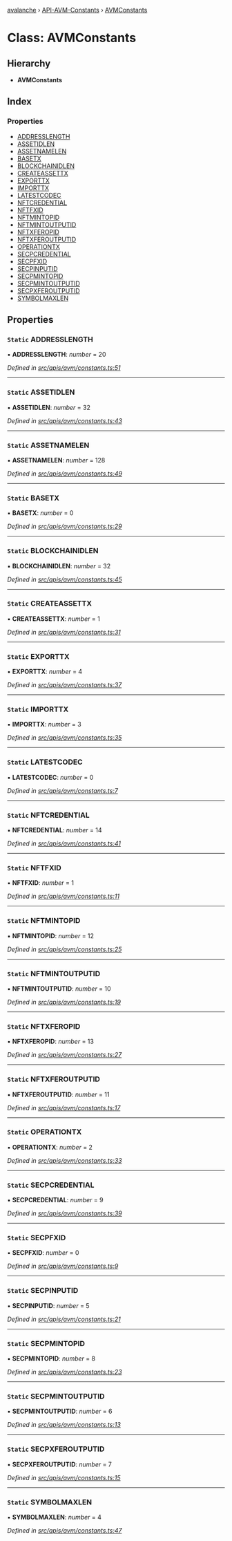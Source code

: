 [avalanche](../README.md) › [API-AVM-Constants](../modules/api_avm_constants.md) › [AVMConstants](api_avm_constants.avmconstants.md)

# Class: AVMConstants

## Hierarchy

* **AVMConstants**

## Index

### Properties

* [ADDRESSLENGTH](api_avm_constants.avmconstants.md#static-addresslength)
* [ASSETIDLEN](api_avm_constants.avmconstants.md#static-assetidlen)
* [ASSETNAMELEN](api_avm_constants.avmconstants.md#static-assetnamelen)
* [BASETX](api_avm_constants.avmconstants.md#static-basetx)
* [BLOCKCHAINIDLEN](api_avm_constants.avmconstants.md#static-blockchainidlen)
* [CREATEASSETTX](api_avm_constants.avmconstants.md#static-createassettx)
* [EXPORTTX](api_avm_constants.avmconstants.md#static-exporttx)
* [IMPORTTX](api_avm_constants.avmconstants.md#static-importtx)
* [LATESTCODEC](api_avm_constants.avmconstants.md#static-latestcodec)
* [NFTCREDENTIAL](api_avm_constants.avmconstants.md#static-nftcredential)
* [NFTFXID](api_avm_constants.avmconstants.md#static-nftfxid)
* [NFTMINTOPID](api_avm_constants.avmconstants.md#static-nftmintopid)
* [NFTMINTOUTPUTID](api_avm_constants.avmconstants.md#static-nftmintoutputid)
* [NFTXFEROPID](api_avm_constants.avmconstants.md#static-nftxferopid)
* [NFTXFEROUTPUTID](api_avm_constants.avmconstants.md#static-nftxferoutputid)
* [OPERATIONTX](api_avm_constants.avmconstants.md#static-operationtx)
* [SECPCREDENTIAL](api_avm_constants.avmconstants.md#static-secpcredential)
* [SECPFXID](api_avm_constants.avmconstants.md#static-secpfxid)
* [SECPINPUTID](api_avm_constants.avmconstants.md#static-secpinputid)
* [SECPMINTOPID](api_avm_constants.avmconstants.md#static-secpmintopid)
* [SECPMINTOUTPUTID](api_avm_constants.avmconstants.md#static-secpmintoutputid)
* [SECPXFEROUTPUTID](api_avm_constants.avmconstants.md#static-secpxferoutputid)
* [SYMBOLMAXLEN](api_avm_constants.avmconstants.md#static-symbolmaxlen)

## Properties

### `Static` ADDRESSLENGTH

▪ **ADDRESSLENGTH**: *number* = 20

*Defined in [src/apis/avm/constants.ts:51](https://github.com/ava-labs/avalanchejs/blob/a2feb77/src/apis/avm/constants.ts#L51)*

___

### `Static` ASSETIDLEN

▪ **ASSETIDLEN**: *number* = 32

*Defined in [src/apis/avm/constants.ts:43](https://github.com/ava-labs/avalanchejs/blob/a2feb77/src/apis/avm/constants.ts#L43)*

___

### `Static` ASSETNAMELEN

▪ **ASSETNAMELEN**: *number* = 128

*Defined in [src/apis/avm/constants.ts:49](https://github.com/ava-labs/avalanchejs/blob/a2feb77/src/apis/avm/constants.ts#L49)*

___

### `Static` BASETX

▪ **BASETX**: *number* = 0

*Defined in [src/apis/avm/constants.ts:29](https://github.com/ava-labs/avalanchejs/blob/a2feb77/src/apis/avm/constants.ts#L29)*

___

### `Static` BLOCKCHAINIDLEN

▪ **BLOCKCHAINIDLEN**: *number* = 32

*Defined in [src/apis/avm/constants.ts:45](https://github.com/ava-labs/avalanchejs/blob/a2feb77/src/apis/avm/constants.ts#L45)*

___

### `Static` CREATEASSETTX

▪ **CREATEASSETTX**: *number* = 1

*Defined in [src/apis/avm/constants.ts:31](https://github.com/ava-labs/avalanchejs/blob/a2feb77/src/apis/avm/constants.ts#L31)*

___

### `Static` EXPORTTX

▪ **EXPORTTX**: *number* = 4

*Defined in [src/apis/avm/constants.ts:37](https://github.com/ava-labs/avalanchejs/blob/a2feb77/src/apis/avm/constants.ts#L37)*

___

### `Static` IMPORTTX

▪ **IMPORTTX**: *number* = 3

*Defined in [src/apis/avm/constants.ts:35](https://github.com/ava-labs/avalanchejs/blob/a2feb77/src/apis/avm/constants.ts#L35)*

___

### `Static` LATESTCODEC

▪ **LATESTCODEC**: *number* = 0

*Defined in [src/apis/avm/constants.ts:7](https://github.com/ava-labs/avalanchejs/blob/a2feb77/src/apis/avm/constants.ts#L7)*

___

### `Static` NFTCREDENTIAL

▪ **NFTCREDENTIAL**: *number* = 14

*Defined in [src/apis/avm/constants.ts:41](https://github.com/ava-labs/avalanchejs/blob/a2feb77/src/apis/avm/constants.ts#L41)*

___

### `Static` NFTFXID

▪ **NFTFXID**: *number* = 1

*Defined in [src/apis/avm/constants.ts:11](https://github.com/ava-labs/avalanchejs/blob/a2feb77/src/apis/avm/constants.ts#L11)*

___

### `Static` NFTMINTOPID

▪ **NFTMINTOPID**: *number* = 12

*Defined in [src/apis/avm/constants.ts:25](https://github.com/ava-labs/avalanchejs/blob/a2feb77/src/apis/avm/constants.ts#L25)*

___

### `Static` NFTMINTOUTPUTID

▪ **NFTMINTOUTPUTID**: *number* = 10

*Defined in [src/apis/avm/constants.ts:19](https://github.com/ava-labs/avalanchejs/blob/a2feb77/src/apis/avm/constants.ts#L19)*

___

### `Static` NFTXFEROPID

▪ **NFTXFEROPID**: *number* = 13

*Defined in [src/apis/avm/constants.ts:27](https://github.com/ava-labs/avalanchejs/blob/a2feb77/src/apis/avm/constants.ts#L27)*

___

### `Static` NFTXFEROUTPUTID

▪ **NFTXFEROUTPUTID**: *number* = 11

*Defined in [src/apis/avm/constants.ts:17](https://github.com/ava-labs/avalanchejs/blob/a2feb77/src/apis/avm/constants.ts#L17)*

___

### `Static` OPERATIONTX

▪ **OPERATIONTX**: *number* = 2

*Defined in [src/apis/avm/constants.ts:33](https://github.com/ava-labs/avalanchejs/blob/a2feb77/src/apis/avm/constants.ts#L33)*

___

### `Static` SECPCREDENTIAL

▪ **SECPCREDENTIAL**: *number* = 9

*Defined in [src/apis/avm/constants.ts:39](https://github.com/ava-labs/avalanchejs/blob/a2feb77/src/apis/avm/constants.ts#L39)*

___

### `Static` SECPFXID

▪ **SECPFXID**: *number* = 0

*Defined in [src/apis/avm/constants.ts:9](https://github.com/ava-labs/avalanchejs/blob/a2feb77/src/apis/avm/constants.ts#L9)*

___

### `Static` SECPINPUTID

▪ **SECPINPUTID**: *number* = 5

*Defined in [src/apis/avm/constants.ts:21](https://github.com/ava-labs/avalanchejs/blob/a2feb77/src/apis/avm/constants.ts#L21)*

___

### `Static` SECPMINTOPID

▪ **SECPMINTOPID**: *number* = 8

*Defined in [src/apis/avm/constants.ts:23](https://github.com/ava-labs/avalanchejs/blob/a2feb77/src/apis/avm/constants.ts#L23)*

___

### `Static` SECPMINTOUTPUTID

▪ **SECPMINTOUTPUTID**: *number* = 6

*Defined in [src/apis/avm/constants.ts:13](https://github.com/ava-labs/avalanchejs/blob/a2feb77/src/apis/avm/constants.ts#L13)*

___

### `Static` SECPXFEROUTPUTID

▪ **SECPXFEROUTPUTID**: *number* = 7

*Defined in [src/apis/avm/constants.ts:15](https://github.com/ava-labs/avalanchejs/blob/a2feb77/src/apis/avm/constants.ts#L15)*

___

### `Static` SYMBOLMAXLEN

▪ **SYMBOLMAXLEN**: *number* = 4

*Defined in [src/apis/avm/constants.ts:47](https://github.com/ava-labs/avalanchejs/blob/a2feb77/src/apis/avm/constants.ts#L47)*
